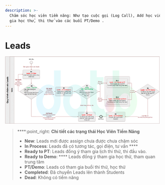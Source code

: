 ```yaml
---
description: >-
  Chăm sóc học viên tiềm năng: Như tạo cuộc gọi (Log Call), Add học viên tham
  gia học thử, thi thử vào các buổi PT/Demo .
---
```


# Leads

![Qui trình chăm sóc học viên tiềm năng (Leads)](<../../.gitbook/assets/ChamSocLeadspng (1).png>)

> ****:point\_right: **Chi tiết các trạng thái Học Viên Tiềm Năng**
>
> * **New**: Leads mới được assign chưa được chưa chăm sóc&#x20;
> * **In Process**: Leads đã có tương tác, gọi điện, tư vấn ****&#x20;
> * **Ready to PT**: Leads đồng ý tham gia lịch thi thử, thi đầu vào.&#x20;
> * **Ready to Demo**: **** Leads đồng ý tham gia học thử, tham quan trung tâm&#x20;
> * **PT/Demo**: Leads có tham gia buổi thi thử, học thử&#x20;
> * **Completed**: Đã chuyển Leads lên thành Students&#x20;
> * **Dead**: Không có tiềm năng
